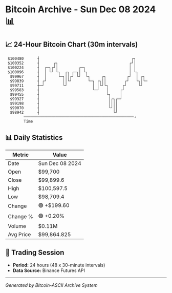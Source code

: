 # Bitcoin Archive - Sun Dec 08 2024 📊

## 📈 24-Hour Bitcoin Chart (30m intervals)

```
 $100480      ┤                                        ┌┐      
 $100352      ┤      ┌┐                               ┌┘│      
 $100224      ┤  ┌─┐┌┘│         ┌─┐                   │ │      
 $100096      ┤  │ └┘ └┐  ┌┐ ┌─┐│ └┐                  │ └┐     
  $99967      ┤  │     └─┐││┌┘ └┘  └┐     ┌┐         ┌┘  │ ┌┐  
  $99839      ┤ ┌┘       ││└┘       └─┐ ┌┐││        ┌┘   └┐│└─ 
  $99711      ┼─┘        └┘           │ │└┘└┐      ┌┘     └┘   
  $99583      ┤                       └─┘   │     ┌┘           
  $99455      ┤                             └┐    │            
  $99327      ┤                              │┌┐┌─┘            
  $99198      ┤                              ││││              
  $99070      ┤                              └┘││              
  $98942      ┤                                └┘              
        ────────────────────────────────────────────────→
        Time
```

## 📊 Daily Statistics

| Metric | Value |
|--------|-------|
| Date | Sun Dec 08 2024 |
| Open | $99,700 |
| Close | $99,899.6 |
| High | $100,597.5 |
| Low | $98,709.4 |
| Change | 🟢 +$199.60 |
| Change % | 🟢 +0.20% |
| Volume | $0.11M |
| Avg Price | $99,864.825 |

## 📅 Trading Session

- **Period:** 24 hours (48 x 30-minute intervals)
- **Data Source:** Binance Futures API

---
*Generated by Bitcoin-ASCII Archive System*
